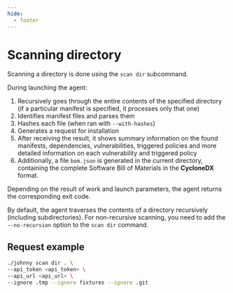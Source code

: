```yaml
---
hide:
  - footer
---
```


# Scanning directory

Scanning a directory is done using the `scan dir` subcommand.

During launching the agent:

1. Recursively goes through the entire contents of the specified directory (if a particular manifest is specified, it processes only that one)
 1. Identifies manifest files and parses them
 2. Hashes each file (when ran with `--with-hashes`)
2. Generates a request for installation
3. After receiving the result, it shows summary information on the found manifests, dependencies, vulnerabilities, triggered policies and more detailed information on each vulnerability and triggered policy
4. Additionally, a file `bom.json` is generated in the current directory, containing the complete Software Bill of Materials in the **CycloneDX** format.

Depending on the result of work and launch parameters, the agent returns the corresponding exit code.

By default, the agent traverses the contents of a directory recursively (including subdirectories). For non-recursive scanning, you need to add the `--no-recursion` option to the `scan dir` command.

## Request example

```bash
./johnny scan dir . \
--api_token <api_token> \
--api_url <api_url> \
--ignore .tmp --ignore fixtures --ignore .git
```

